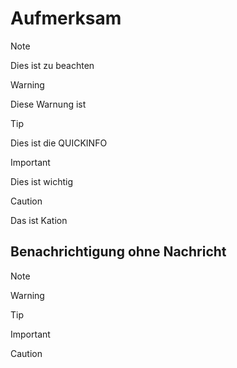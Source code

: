 # Aufmerksam

> [!NOTE] 
> Dies ist zu beachten

> [!WARNING] 
> Diese Warnung ist

> [!TIP] 
> Dies ist die QUICKINFO

> [!IMPORTANT] 
> Dies ist wichtig

> [!CAUTION] 
> Das ist Kation


## Benachrichtigung ohne Nachricht
> [!NOTE] 
> 

> [!WARNING] 
> 

> [!TIP] 
> 

> [!IMPORTANT] 
> 

> [!CAUTION] 
> 

